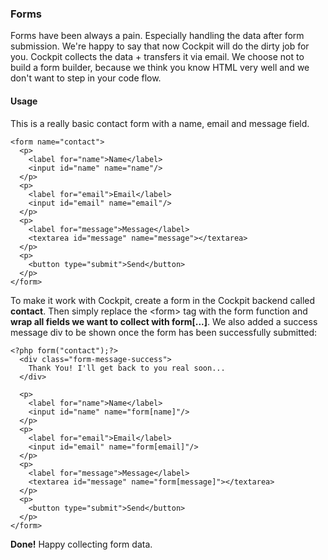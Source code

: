 ### Forms

Forms have been always a pain. Especially handling the data after form submission.
We're happy to say that now Cockpit will do the dirty job for you. Cockpit collects the data + transfers it via email. We choose not to build a form builder, because we think you know HTML very well and we don't want to step in your code flow.

#### Usage

This is a really basic contact form with a name, email and message field.

    <form name="contact">
      <p>
        <label for="name">Name</label>
        <input id="name" name="name"/>
      </p>
      <p>
        <label for="email">Email</label>
        <input id="email" name="email"/>
      </p>
      <p>
        <label for="message">Message</label>
        <textarea id="message" name="message"></textarea>
      </p>
      <p>
        <button type="submit">Send</button>
      </p>
    </form>


To make it work with Cockpit, create a form in the Cockpit backend called **contact**. Then simply replace the &lt;form&gt; tag with the form function and **wrap all fields we want to collect with form[...]**. We also added a success message div to be shown once the form has been successfully submitted:


    <?php form("contact");?>
      <div class="form-message-success">
        Thank You! I'll get back to you real soon...
      </div>

      <p>
        <label for="name">Name</label>
        <input id="name" name="form[name]"/>
      </p>
      <p>
        <label for="email">Email</label>
        <input id="email" name="form[email]"/>
      </p>
      <p>
        <label for="message">Message</label>
        <textarea id="message" name="form[message]"></textarea>
      </p>
      <p>
        <button type="submit">Send</button>
      </p>
    </form>


**Done!** Happy collecting form data.